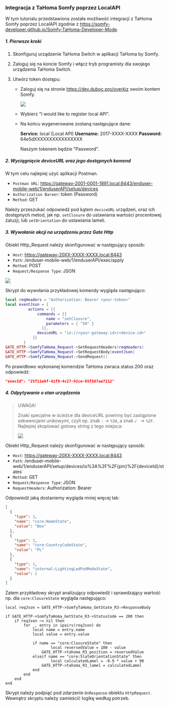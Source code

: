 ### Integracja z TaHoma Somfy poprzez LocalAPI

W tym tutorialu przedstawiona została możliwość integracji z TaHoma Somfy poprzez LocalAPI zgodnie z https://somfy-developer.github.io/Somfy-TaHoma-Developer-Mode.



##### 1. Pierwsze kroki

1. Skonfiguruj urządzenie TaHoma Switch w aplikacji TaHoma by Somfy.

2. Zaloguj się na koncie Somfy i włącz tryb programisty dla swojego urządzenia TaHoma Switch.

3. Utwórz token dostępu:

   * Zaloguj się na stronie https://dev.duboc.pro/overkiz swoim kontem Somfy.

     ![](1.PNG)

   * Wybierz "I would like to register local API".

   * Na końcu wygenerowane zostaną następujące dane:

     **Service:** local (Local API)
     **Username:** 2017-XXXX-XXXX
     **Password:** 64e5dXXXXXXXXXXXXXXXX

     Naszym tokenem będzie "Password".


##### 2. Wyciągnięcie deviceURL oraz jego dostępnych komend

W tym celu najlepiej użyć aplikacji Postman. 

* `Postman URL`: https://gateway-2001-0001-1891.local:8443/enduser-mobile-web/1/enduserAPI/setup/devices
* `Authorization Bareer`: token (Password)
* `Method`: GET

Należy przeszukać odpowiedź pod kątem `deviceURL` urządzeń, oraz ich dostępnych metod, jak np. `setClosure` do ustawiania wartości procentowej żaluzji, lub `setOrientation` do ustawiania lameli.


##### 3. Wywołanie akcji na urządzeniu przez Gate Http

Obiekt Http_Request należy skonfigurować w następujący sposób:

* `Host`: https://gateway-20XX-XXXX-XXXX.local:8443
* `Path`: /enduser-mobile-web/1/enduserAPI/exec/apply
* `Method`: POST
* `Request/Response Type`: JSON

![](3.PNG)



Skrypt do wywołania przykładowej komendy wygląda następująco:

```lua
local reqHeaders = "Authorization: Bearer <your-token>"
local eventJson = {
		  actions = {{
		      commands = {{
		          name = "setClosure",
		          parameters = { "50" }
		        }},
		      deviceURL = "io://<your-gateway-id>/<device-id>"
		    }}
		}
GATE_HTTP->SomfyTaHoma_Request->SetRequestHeaders(reqHeaders)
GATE_HTTP->SomfyTaHoma_Request->SetRequestBody(eventJson)
GATE_HTTP->SomfyTaHoma_Request->SendRequest()
```



Po prawidłowo wykonanej komendzie TaHoma zwraca status 200 oraz odpowiedź:

```json
"execId": "25f11e6f-41f9-4c27-92ce-65f567ae7112"
```



##### 4. Odpytywanie o stan urządzenia

> UWAGA! 
>
> Znaki specjalne w ścieżce dla deviceURL powinny być zastąpione sekwencjami unikowymi, czyli np. znak `:` -> `%3A`, a znak `/ ` -> `%2F`.  Najlepiej skopiować gotowy string z tego miejsca:
>
> ![](4.PNG)



Obiekt Http_Request należy skonfigurować w następujący sposób:

* `Host`: https://gateway-20XX-XXXX-XXXX.local:8443
* `Path`: /enduser-mobile-web/1/enduserAPI/setup/devices/io%3A%2F%2F{pin}%2F{deviceId}/states`
* `Method`: GET
* `Request/Response Type`: JSON
* `RequestHeaders`: Authorization: Bearer <your-token>



Odpowiedź jaką dostaniemy wygląda mniej więcej tak:

```json
[
  {
    "type": 3,
    "name": "core:NameState",
    "value": "Box"
  },
  {
    "type": 3,
    "name": "core:CountryCodeState",
    "value": "PL"
  },
  {
    "type": 1,
    "name": "internal:LightingLedPodModeState",
    "value": 1
  }
]
```



Zatem przykładowy skrypt analizujący odpowiedź i sprawdzający wartość np. dla `core:ClosureState` wygląda następująco:

```
local reqJson = GATE_HTTP->SomfyTaHoma_GetState_R3->ResponseBody

if GATE_HTTP->SomfyTaHoma_GetState_R3->StatusCode == 200 then
	if reqJson ~= nil then
		for _, entry in ipairs(reqJson) do
		    local name = entry.name
		    local value = entry.value
		    
		    if name == "core:ClosureState" then
		    		local reversedValue = 100 - value
				GATE_HTTP->tahoma_R3_position = reversedValue
			elseif name == "core:SlateOrientationState" then
		    		local calculatedLamel = -0.9 * value + 90
				GATE_HTTP->tahoma_R3_lamel = calculatedLamel
			end
		end
	end
end
```

Skrypt należy podpiąć pod zdarzenie `OnResponse` obiektu `HttpRequest`. Wewnątrz skryptu należy zamieścić logikę według potrzeb.




